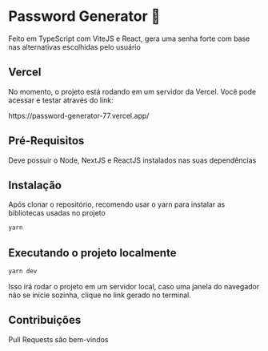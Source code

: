 # Password Generator 🔐

Feito em TypeScript com ViteJS e React, gera uma senha forte com base nas alternativas escolhidas pelo usuário

## Vercel

No momento, o projeto está rodando em um servidor da Vercel. Você pode acessar e testar através do link:
<p>https://password-generator-77.vercel.app/</p>

## Pré-Requisitos

Deve possuir o Node, NextJS e ReactJS instalados nas suas dependências

## Instalação

Após clonar o repositório, recomendo usar o yarn para instalar as bibliotecas usadas no projeto

```bash
yarn
```

## Executando o projeto localmente

```bash
yarn dev
```
Isso irá rodar o projeto em um servidor local, caso uma janela do navegador não se inicie sozinha, clique no link gerado no terminal.

## Contribuições

Pull Requests são bem-vindos
